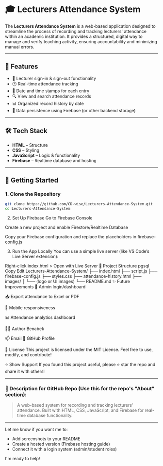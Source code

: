 # 🎓 Lecturers Attendance System

The **Lecturers Attendance System** is a web-based application designed to streamline the process of recording and tracking lecturers' attendance within an academic institution. It provides a structured, digital way to manage and verify teaching activity, ensuring accountability and minimizing manual errors.

---

## 📌 Features

- 📝 Lecturer sign-in & sign-out functionality
- 🕒 Real-time attendance tracking
- 📆 Date and time stamps for each entry
- 🔍 View and search attendance records
- 📊 Organized record history by date
- 💾 Data persistence using Firebase (or other backend storage)

---

## 🛠 Tech Stack

- **HTML** – Structure  
- **CSS** – Styling  
- **JavaScript** – Logic & functionality  
- **Firebase** – Realtime database and hosting  

---

## 🚀 Getting Started

### 1. Clone the Repository

```bash
git clone https://github.com/CD-wise/Lecturers-Attendance-System.git
cd Lecturers-Attendance-System
```
2. Set Up Firebase
Go to Firebase Console

Create a new project and enable Firestore/Realtime Database

Copy your Firebase configuration and replace the placeholders in firebase-config.js

3. Run the App Locally
You can use a simple live server (like VS Code’s Live Server extension):

Right-click index.html > Open with Live Server
📁 Project Structure
pgsql
Copy
Edit
Lecturers-Attendance-System/
├── index.html
├── script.js
├── firebase-config.js
├── styles.css
├── attendance-history.html
├── images/
│   └── (logo or UI images)
└── README.md
✨ Future Improvements
🔐 Admin login/dashboard

📥 Export attendance to Excel or PDF

📱 Mobile responsiveness

📊 Attendance analytics dashboard

👨‍💻 Author
Benabek 

📫 Email
🔗 GitHub Profile

📜 License
This project is licensed under the MIT License. Feel free to use, modify, and contribute!

⭐ Show Support
If you found this project useful, please ⭐ star the repo and share it with others!

---

### 📘 Description for GitHub Repo (Use this for the repo's **"About"** section):

> A web-based system for recording and tracking lecturers' attendance. Built with HTML, CSS, JavaScript, and Firebase for real-time database functionality.

---

Let me know if you want me to:
- Add screenshots to your README  
- Create a hosted version (Firebase hosting guide)  
- Connect it with a login system (admin/student roles)  

I'm ready to help!
